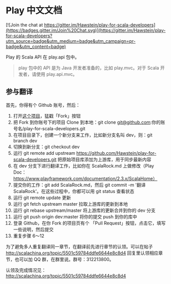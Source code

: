 # Play 中文文档

[![Join the chat at https://gitter.im/Hawstein/play-for-scala-developers](https://badges.gitter.im/Join%20Chat.svg)](https://gitter.im/Hawstein/play-for-scala-developers?utm_source=badge&utm_medium=badge&utm_campaign=pr-badge&utm_content=badge)

Play 的 Scala API 在 play.api 包中。

> play 包中的 API 是为 Java 开发者准备的，比如 play.mvc。对于 Scala 开发者，请使用 play.api.mvc。

## 参与翻译

首先，你得有个 Github 账号，然后：

1. 打开[这个项目](https://github.com/Hawstein/play-for-scala-developers)，猛戳「Fork」按钮
1. 把 Fork 到你账号下的项目 Clone 到本地：git clone git@github.com:你的账号名/play-for-scala-developers.git
1. 在项目目录下，创建一个新分支来工作，比如新分支名叫 dev，则：git branch dev
1. 切换到新分支：git checkout dev
1. 运行 git remote add upstream https://github.com/Hawstein/play-for-scala-developers.git 把原始项目库添加为上游库，用于同步最新内容
1. 在 dev 分支下进行翻译工作，比如你在 ScalaRock.md 上做修改（Play Doc：https://www.playframework.com/documentation/2.3.x/ScalaHome）
1. 提交你的工作：git add ScalaRock.md，然后 git commit -m '翻译 ScalaRock'。在这些过程中，你都可以用 git status 查看状态
1. 运行 git remote update 更新
1. 运行 git fetch upstream master 拉取上游库的更新到本地
1. 运行 git rebase upstream/master 将上游库的更新合并到你的 dev 分支
1. 运行 git push origin dev:master 将你的提交 push 到你的库中
1. 登录 Github，在你 Fork 的项目页有个 「Pull Request」按钮，点击它，填写一些说明，然后提交
1. 重复步骤 6～12

为了避免多人重复翻译同一章节，在翻译前先进行章节的认领。可以在帖子 http://scalachina.org/topic/5501c59784ddfe6644e8c8d4 回复里认领相应章节，也可以加 QQ 群，在群里说。群号：312213800。

认领及完成情况见： http://scalachina.org/topic/5501c59784ddfe6644e8c8d4
